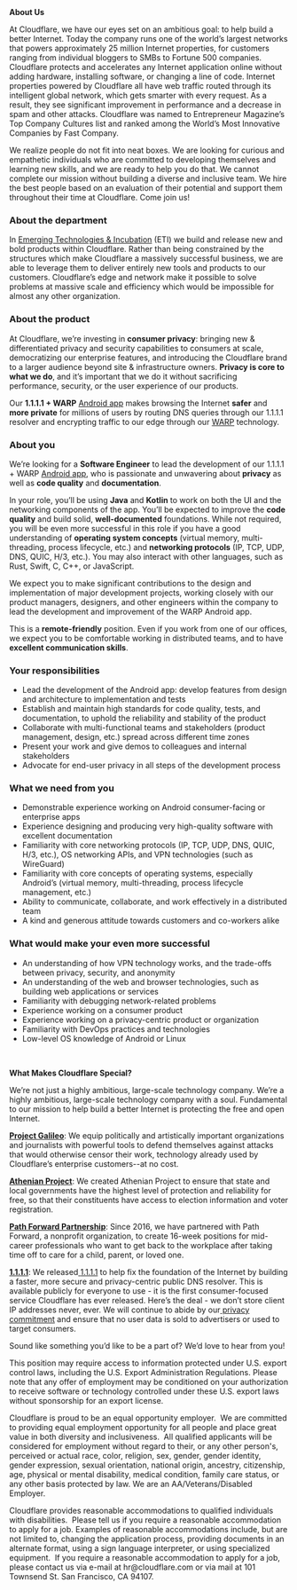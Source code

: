 <div class="content-intro">
	<div><strong>About Us</strong></div>
	<div>
		<p><span style="font-weight: 400;">At Cloudflare, we have our eyes set on an ambitious goal: to help build a better Internet. Today the company runs one of the world’s largest networks that powers approximately 25 million Internet properties, for customers ranging from individual bloggers to SMBs to Fortune 500 companies. Cloudflare protects and accelerates any Internet application online without adding hardware, installing software, or changing a line of code. Internet properties powered by Cloudflare all have web traffic routed through its intelligent global network, which gets smarter with every request. As a result, they see significant improvement in performance and a decrease in spam and other attacks. Cloudflare was named to Entrepreneur Magazine’s Top Company Cultures list and ranked among the World’s Most Innovative Companies by Fast Company.</span><span style="font-weight: 400;">&nbsp;</span></p>
		<p><span style="font-weight: 400;">We realize people do not fit into neat boxes. We are looking for curious and empathetic individuals who are committed to developing themselves and learning new skills, and we are ready to help you do that. We cannot complete our mission without building a diverse and inclusive team. We hire the best people based on an evaluation of their potential and support them throughout their time at Cloudflare. Come join us!&nbsp;</span></p>
	</div>
</div>
<h3>About the department</h3>
<p><span style="font-weight: 400;">In </span><a href="https://blog.cloudflare.com/from-amp-to-signed-exchanges-or-how-innovation-happens-at-cloudflare/"><span style="font-weight: 400;">Emerging Technologies &amp; Incubation</span></a><span style="font-weight: 400;"> (ETI) we build and release new and bold products within Cloudflare. Rather than being constrained by the structures which make Cloudflare a massively successful business, we are able to leverage them to deliver entirely new tools and products to our customers. Cloudflare’s edge and network make it possible to solve problems at massive scale and efficiency which would be impossible for almost any other organization.</span></p>
<h3>About the product</h3>
<p><span style="font-weight: 400;">At Cloudflare, we’re investing in </span><strong>consumer privacy</strong><span style="font-weight: 400;">: bringing new &amp; differentiated privacy and security capabilities to consumers at scale, democratizing our enterprise features, and introducing the Cloudflare brand to a larger audience beyond site &amp; infrastructure owners. </span><strong>Privacy is core to what we do</strong><span style="font-weight: 400;">, and it’s important that we do it without sacrificing performance, security, or the user experience of our products.</span></p>
<p><span style="font-weight: 400;">Our </span><strong>1.1.1.1 + WARP</strong><span style="font-weight: 400;"> </span><a href="https://play.google.com/store/apps/details?id=com.cloudflare.onedotonedotonedotone"><span style="font-weight: 400;">Android app</span></a><span style="font-weight: 400;"> makes browsing the Internet </span><strong>safer</strong><span style="font-weight: 400;"> and </span><strong>more private</strong><span style="font-weight: 400;"> for millions of users by routing DNS queries through our 1.1.1.1 resolver and encrypting traffic to our edge through our </span><a href="https://blog.cloudflare.com/1111-warp-better-vpn/"><span style="font-weight: 400;">WARP</span></a><span style="font-weight: 400;"> technology.</span></p>
<h3>About you</h3>
<p><span style="font-weight: 400;">We’re looking for a </span><strong>Software Engineer</strong><span style="font-weight: 400;"> to lead the development of our 1.1.1.1 + WARP </span><a href="https://play.google.com/store/apps/details?id=com.cloudflare.onedotonedotonedotone"><span style="font-weight: 400;">Android app</span></a><span style="font-weight: 400;">, who is passionate and unwavering about </span><strong>privacy</strong><span style="font-weight: 400;"> as well as </span><strong>code quality</strong><span style="font-weight: 400;"> and </span><strong>documentation</strong><span style="font-weight: 400;">.</span></p>
<p><span style="font-weight: 400;">In your role, you’ll be using </span><strong>Java</strong><span style="font-weight: 400;"> and </span><strong>Kotlin</strong><span style="font-weight: 400;"> to work on both the UI and the networking components of the app. You’ll be expected to improve the </span><strong>code quality</strong><span style="font-weight: 400;"> and build solid, </span><strong>well-documented</strong><span style="font-weight: 400;"> foundations. While not required, you will be even more successful in this role if you have a good understanding of </span><strong>operating system concepts</strong><span style="font-weight: 400;"> (virtual memory, multi-threading, process lifecycle, etc.) and </span><strong>networking protocols</strong><span style="font-weight: 400;"> (IP, TCP, UDP, DNS, QUIC, H/3, etc.). You may also interact with other languages, such as Rust, Swift, C, C++, or JavaScript.</span></p>
<p><span style="font-weight: 400;">We expect you to make significant contributions to the design and implementation of major development projects, working closely with our product managers, designers, and other engineers within the company to lead the development and improvement of the WARP Android app.</span></p>
<p><span style="font-weight: 400;">This is a </span><strong>remote-friendly</strong><span style="font-weight: 400;"> position. Even if you work from one of our offices, we expect you to be comfortable working in distributed teams, and to have </span><strong>excellent communication skills</strong><span style="font-weight: 400;">.</span></p>
<h3>Your responsibilities</h3>
<ul>
	<li style="font-weight: 400;"><span style="font-weight: 400;">Lead the development of the Android app: develop features from design and architecture to implementation and tests</span></li>
	<li style="font-weight: 400;"><span style="font-weight: 400;">Establish and maintain high standards for code quality, tests, and documentation, to uphold the reliability and stability of the product</span></li>
	<li style="font-weight: 400;"><span style="font-weight: 400;">Collaborate with multi-functional teams and stakeholders (product management, design, etc.) spread across different time zones</span></li>
	<li style="font-weight: 400;"><span style="font-weight: 400;">Present your work and give demos to colleagues and internal stakeholders</span></li>
	<li style="font-weight: 400;"><span style="font-weight: 400;">Advocate for end-user privacy in all steps of the development process</span></li>
</ul>
<h3>What we need from you</h3>
<ul>
	<li style="font-weight: 400;"><span style="font-weight: 400;">Demonstrable experience working on Android consumer-facing or enterprise apps</span></li>
	<li style="font-weight: 400;"><span style="font-weight: 400;">Experience designing and producing very high-quality software with excellent documentation</span></li>
	<li style="font-weight: 400;"><span style="font-weight: 400;">Familiarity with core networking protocols (IP, TCP, UDP, DNS, QUIC, H/3, etc.), OS networking APIs, and VPN technologies (such as WireGuard)</span></li>
	<li style="font-weight: 400;"><span style="font-weight: 400;">Familiarity with core concepts of operating systems, especially Android’s (virtual memory, multi-threading, process lifecycle management, etc.)</span></li>
	<li style="font-weight: 400;"><span style="font-weight: 400;">Ability to communicate, collaborate, and work effectively in a distributed team</span></li>
	<li style="font-weight: 400;"><span style="font-weight: 400;">A kind and generous attitude towards customers and co-workers alike</span></li>
</ul>
<h3>What would make your even more successful</h3>
<ul>
	<li style="font-weight: 400;"><span style="font-weight: 400;">An understanding of how VPN technology works, and the trade-offs between privacy, security, and anonymity</span></li>
	<li style="font-weight: 400;"><span style="font-weight: 400;">An understanding of the web and browser technologies, such as building web applications or services</span></li>
	<li style="font-weight: 400;"><span style="font-weight: 400;">Familiarity with debugging network-related problems</span></li>
	<li style="font-weight: 400;"><span style="font-weight: 400;">Experience working on a consumer product</span></li>
	<li style="font-weight: 400;"><span style="font-weight: 400;">Experience working on a privacy-centric product or organization</span></li>
	<li style="font-weight: 400;"><span style="font-weight: 400;">Familiarity with DevOps practices and technologies</span></li>
	<li style="font-weight: 400;"><span style="font-weight: 400;">Low-level OS knowledge of Android or Linux</span></li>
</ul>
<p>&nbsp;</p>
<div class="content-conclusion">
	<p><strong>What Makes Cloudflare Special?</strong></p>
	<p><span style="font-weight: 400;">We’re not just a highly ambitious, large-scale technology company. We’re a highly ambitious, large-scale technology company with a soul. Fundamental to our mission to help build a better Internet is protecting the free and open Internet.</span></p>
	<p><a href="https://blog.cloudflare.com/protecting-free-expression-online/"><strong>Project Galileo</strong></a><span style="font-weight: 400;">: We equip politically and artistically important organizations and journalists with powerful tools to defend themselves against attacks that would otherwise censor their work, technology already used by Cloudflare’s enterprise customers--at no cost.</span></p>
	<p><strong><a href="https://www.cloudflare.com/athenian/">Athenian Project</a></strong><span style="font-weight: 400;">: We created Athenian Project to ensure that state and local governments have the highest level of protection and reliability for free, so that their constituents have access to election information and voter registration.</span></p>
	<p><a href="https://blog.cloudflare.com/tag/path-forward/"><strong>Path Forward Partnership</strong></a><span style="font-weight: 400;">: Since 2016, we have partnered with Path Forward, a nonprofit organization, to create 16-week positions for mid-career professionals who want to get back to the workplace after taking time off to care for a child, parent, or loved one.</span></p>
	<p><a href="https://1.1.1.1/"><strong>1.1.1.1</strong></a><span style="font-weight: 400;">: We released</span><a href="https://1.1.1.1/"> <span style="font-weight: 400;">1.1.1.1</span></a><span style="font-weight: 400;"> to help fix the foundation of the Internet by building a faster, more secure and privacy-centric public DNS resolver. This is available publicly for everyone to use - it is the first consumer-focused service Cloudflare has ever released. Here’s the deal - we don’t store client IP addresses never, ever. We will continue to abide by our</span><a href="https://developers.cloudflare.com/1.1.1.1/privacy/public-dns-resolver"> privacy commitment</a><span style="font-weight: 400;"> and ensure that no user data is sold to advertisers or used to target consumers.</span></p>
	<p><span style="font-weight: 400;">Sound like something you’d like to be a part of? We’d love to hear from you!</span></p>
	<p><span style="font-weight: 400;">This position may require access to information protected under U.S. export control laws, including the U.S. Export Administration Regulations. Please note that any offer of employment may be conditioned on your authorization to receive software or technology controlled under these U.S. export laws without sponsorship for an export license.</span></p>
	<p><span style="font-weight: 400;">Cloudflare is proud to be an equal opportunity employer. &nbsp;We are committed to providing equal employment opportunity for all people and place great value in both diversity and inclusiveness. &nbsp;All qualified applicants will be considered for employment without regard to their, or any other person's, perceived or actual</span> <span style="font-weight: 400;">race, color, religion, sex, gender, gender identity, gender expression, sexual orientation, national origin, ancestry, citizenship, age, physical or mental disability, medical condition, family care status, or any other basis protected by law. </span><span style="font-weight: 400;">We are an AA/Veterans/Disabled Employer.</span></p>
	<p><span style="font-weight: 400;">Cloudflare provides reasonable accommodations to qualified individuals with disabilities. &nbsp;Please tell us if you require a reasonable accommodation to apply for a job. Examples of reasonable accommodations include, but are not limited to, changing the application process, providing documents in an alternate format, using a sign language interpreter, or using specialized equipment. &nbsp;If you require a reasonable accommodation to apply for a job, please contact us via e-mail at </span><span style="font-weight: 400;">hr@cloudflare.com</span><span style="font-weight: 400;"> or via mail at 101 Townsend St. San Francisco, CA 94107.</span></p>
</div>
